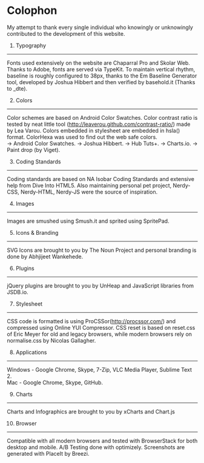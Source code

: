 Colophon
========

My attempt to thank every single individual who knowingly or unknowingly contributed to the development of this website.

1. Typography
-------------
Fonts used extensively on the website are Chaparral Pro and Skolar Web. Thanks to Adobe, fonts are served via TypeKit. To maintain vertical rhythm, baseline is roughly configured to 38px, thanks to the Em Baseline Generator tool, developed by Joshua Hibbert and then verified by basehold.it (Thanks to _dte).

2. Colors
---------
Color schemes are based on Android Color Swatches. Color contrast ratio is tested by neat little tool (http://leaverou.github.com/contrast-ratio/) made by Lea Varou. Colors embedded in stylesheet are embedded in hsla() format. ColorHexa was used to find out the web safe colors.  
-> Android Color Swatches.
-> Joshua Hibbert.
-> Hub Tuts+.
-> Charts.io.
-> Paint drop (by Viget).

3. Coding Standards
-------------------
Coding standards are based on NA Isobar Coding Standards and extensive help from Dive Into HTML5. Also maintaining personal pet project, Nerdy-CSS, Nerdy-HTML, Nerdy-JS were the source of inspiration.

4. Images
---------
Images are smushed using Smush.it and sprited using SpritePad.

5. Icons & Branding
-------------------
SVG Icons are brought to you by The Noun Project and personal branding is done by Abhjijeet Wankehede.

6. Plugins
----------
jQuery plugins are brought to you by UnHeap and JavaScript libraries from JSDB.io.

7. Stylesheet
-------------
CSS code is formatted is using ProCSSor(http://procssor.com/) and compressed using Online YUI Compressor. CSS reset is based on reset.css of Eric Meyer for old and legacy browsers, while modern browsers rely on normalise.css by Nicolas Gallagher.

8. Applications
---------------
Windows - Google Chrome, Skype, 7-Zip, VLC Media Player, Sublime Text 2.  
Mac - Google Chrome, Skype, GitHub.

9. Charts
---------
Charts and Infographics are brought to you by xCharts and Chart.js

10. Browser
-----------
Compatible with all modern browsers and tested with BrowserStack for both desktop and mobile. A/B Testing done with optimizely. Screenshots are generated with PlaceIt by Breezi.
